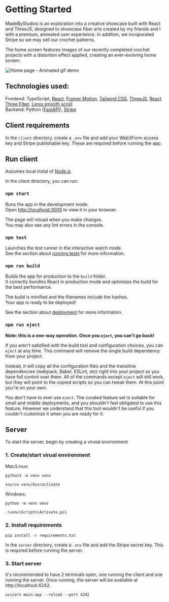 # Getting Started

MadeByStudios is an exploration into a creative showcase built with React and ThreeJS, designed to showcase fiber arts created by my friends and I with a premium, animated user experience. In addition, we incoporated Stripe so we may sell our crochet patterns.

The home screen features images of our recently completed crochet projects with a distortion effect applied, creating an ever-evolving home screen.

![Home page - Animated gif demo](demo/HomeScreen.gif)

## Technologies used:
Frontend: TypeScript, [React](https://react.dev/), [Framer Motion](https://motion.dev/), [Tailwind CSS](https://tailwindcss.com/), [ThreeJS](https://threejs.org/), [React Three Fiber](https://r3f.docs.pmnd.rs/), [Lenis smooth scroll
](https://github.com/darkroomengineering/lenis)\
Backend: Python ([FastAPI](https://fastapi.tiangolo.com/)), [Stripe](https://docs.stripe.com/sdks/stripejs-react)

## Client requirements 

In the `client` directory, create a `.env` file and add your Web3Form access key and Stripe publishable key. These are required before running the app.

## Run client
Assumes local instal of [Node.js](https://nodejs.org/en)

In the client directory, you can run:
### `npm start`

Runs the app in the development mode.\
Open [http://localhost:3000](http://localhost:3000) to view it in your browser.

The page will reload when you make changes.\
You may also see any lint errors in the console.

### `npm test`

Launches the test runner in the interactive watch mode.\
See the section about [running tests](https://facebook.github.io/create-react-app/docs/running-tests) for more information.

### `npm run build`

Builds the app for production to the `build` folder.\
It correctly bundles React in production mode and optimizes the build for the best performance.

The build is minified and the filenames include the hashes.\
Your app is ready to be deployed!

See the section about [deployment](https://facebook.github.io/create-react-app/docs/deployment) for more information.

### `npm run eject`

**Note: this is a one-way operation. Once you `eject`, you can't go back!**

If you aren't satisfied with the build tool and configuration choices, you can `eject` at any time. This command will remove the single build dependency from your project.

Instead, it will copy all the configuration files and the transitive dependencies (webpack, Babel, ESLint, etc) right into your project so you have full control over them. All of the commands except `eject` will still work, but they will point to the copied scripts so you can tweak them. At this point you're on your own.

You don't have to ever use `eject`. The curated feature set is suitable for small and middle deployments, and you shouldn't feel obligated to use this feature. However we understand that this tool wouldn't be useful if you couldn't customize it when you are ready for it.

## Server

To start the server, begin by creating a virutal environment

### 1. Create/start virual environment
Mac/Linux:

`python3 -m venv venv`

`source venv/bin/activate`

Windows:

`python -m venv venv`

`.\venv\Scripts\Activate.ps1`

### 2. Install requirements
`pip install -r requirements.txt`

In the `server` directory, create a `.env` file and add the Stripe secret key. This is required before running the server.

### 3. Start server
It's recommended to have 2 terminals open, one running the client and one running the server.
Once running, the server will be available at http://localhost:4242.

`uvicorn main:app --reload --port 4242`
